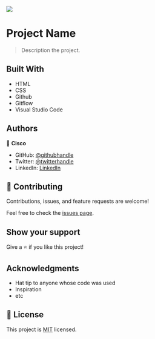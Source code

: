 ![](https://img.shields.io/badge/Microverse-blueviolet)

# Project Name

> Description the project.


## Built With

- HTML
- CSS
- Github
- Gitflow
- Visual Studio Code


## Authors

👤 **Cisco**

- GitHub: [@githubhandle](https://github.com/Cisco-the-wayword)
- Twitter: [@twitterhandle](https://twitter.com/the_wayword1)
- LinkedIn: [LinkedIn](https://www.linkedin.com/in/boluwatife-adegboyega-9397a81b3?lipi=urn%3Ali%3Apage%3Ad_flagship3_profile_view_base_contact_details%3BNGz7hXcRTTWAVNixcs9b%2FA%3D%3D)


## 🤝 Contributing

Contributions, issues, and feature requests are welcome!

Feel free to check the [issues page](../../issues/).

## Show your support

Give a ⭐️ if you like this project!

## Acknowledgments

- Hat tip to anyone whose code was used
- Inspiration
- etc

## 📝 License

This project is [MIT](https://github.com/Cisco-the-wayword/Portfolio-Website/blob/5f8d3f40089dbd770ff825b3e90e45caaaaf663f/MIT.md) licensed.
